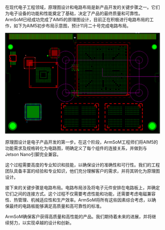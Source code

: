 在现代电子工程领域，原理图设计和电路布局是新产品开发的关键步骤之一。它们为电子设备的功能和性能奠定了基础，决定了产品的最终质量和可靠性。ArmSoM已经成功完成了AIM5的原理图设计，目前正在积极进行电路布局的工作，如下为AIM5初步布局示意图，预计11月二十号完成电路布局。

![armsom-aim5-preliminary-layout](https://github.com/ArmSoM/Embedded-Technology-Blog/blob/main/image/Jetson_nano/armsom-aim5-preliminary-layout.png)


原理图设计是电子产品开发的第一步。在这个阶段，ArmSoM工程师们将AIM5的功能需求及规格转化为电路图，明确定义了每个组件的连接关系，并做到与Jetson Nano引脚完全兼容。

这个过程需要高度的专业知识和技能，以确保设计的准确性和可行性。我们的工程团队具备丰富的经验和专业知识，他们充分理解客户的需求，并将其转化为原理图设计。

接下来的关键步骤是电路布局。电路布局涉及将电子元件安排在电路板上，并确定它们之间的连接方式。这个过程不仅需要考虑性能和功能，还需要考虑电磁兼容性、热管理、机械适应性和生产效率。ArmSoM将所有这些因素综合考虑，以确保最终的电路板能够满足高质量和高可靠性的标准。

ArmSoM确保客户获得高质量和高性能的产品。我们期待着未来的进展，并将继续努力，以实现卓越的设计和创新。